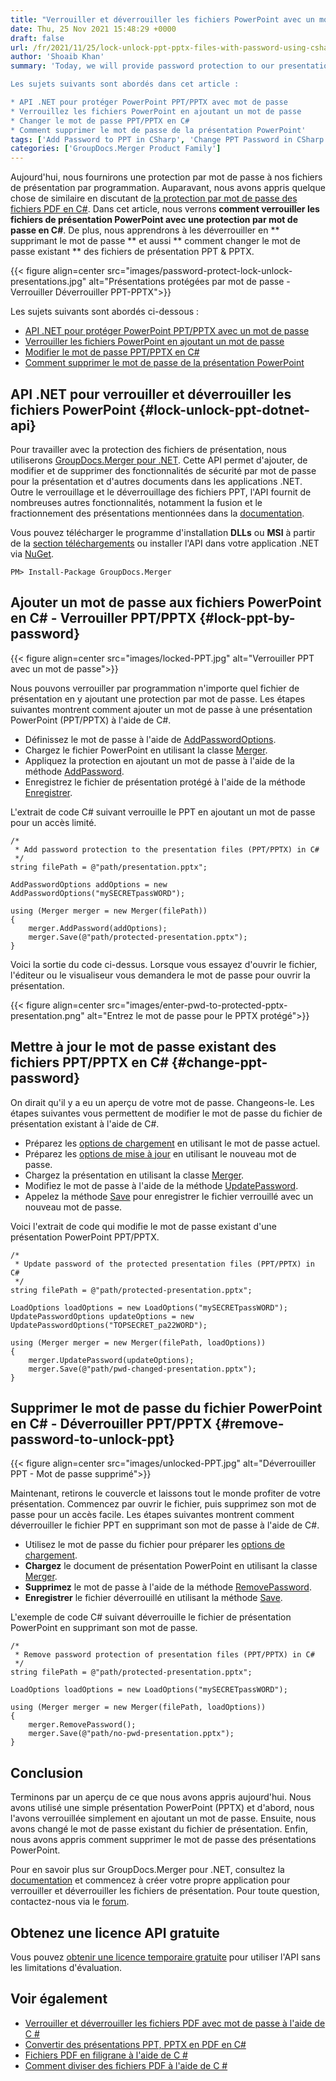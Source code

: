 ```yaml
---
title: "Verrouiller et déverrouiller les fichiers PowerPoint avec un mot de passe à l'aide de C#"
date: Thu, 25 Nov 2021 15:48:29 +0000
draft: false
url: /fr/2021/11/25/lock-unlock-ppt-pptx-files-with-password-using-csharp/
author: 'Shoaib Khan'
summary: 'Today, we will provide password protection to our presentation files programmatically. In this article, we will see **how to lock **PowerPoint presentation files** with password protection in C#**. Further, we will learn to unlock these by **removing the password** and also **how to change the existing password** of PPT & PPTX presentation files.

Les sujets suivants sont abordés dans cet article :

* API .NET pour protéger PowerPoint PPT/PPTX avec mot de passe
* Verrouillez les fichiers PowerPoint en ajoutant un mot de passe
* Changer le mot de passe PPT/PPTX en C#
* Comment supprimer le mot de passe de la présentation PowerPoint'
tags: ['Add Password to PPT in CSharp', 'Change PPT Password in CSharp', 'Lock PPT in CSharp', 'Remove Password in CSharp', 'Unlock Files in CSharp']
categories: ['GroupDocs.Merger Product Family']
---
```


Aujourd'hui, nous fournirons une protection par mot de passe à nos fichiers de présentation par programmation. Auparavant, nous avons appris quelque chose de similaire en discutant de [la protection par mot de passe des fichiers PDF en C#][1]. Dans cet article, nous verrons **comment verrouiller les **fichiers de présentation PowerPoint** avec une protection par mot de passe en C#**. De plus, nous apprendrons à les déverrouiller en ** supprimant le mot de passe ** et aussi ** comment changer le mot de passe existant ** des fichiers de présentation PPT & PPTX.



{{< figure align=center src="images/password-protect-lock-unlock-presentations.jpg" alt="Présentations protégées par mot de passe - Verrouiller Déverrouiller PPT-PPTX">}}


Les sujets suivants sont abordés ci-dessous :

* [API .NET pour protéger PowerPoint PPT/PPTX avec un mot de passe][2]
* [Verrouiller les fichiers PowerPoint en ajoutant un mot de passe][3]
* [Modifier le mot de passe PPT/PPTX en C#][4]
* [Comment supprimer le mot de passe de la présentation PowerPoint][5]

## API .NET pour verrouiller et déverrouiller les fichiers PowerPoint {#lock-unlock-ppt-dotnet-api}

Pour travailler avec la protection des fichiers de présentation, nous utiliserons [GroupDocs.Merger pour .NET][6]. Cette API permet d'ajouter, de modifier et de supprimer des fonctionnalités de sécurité par mot de passe pour la présentation et d'autres documents dans les applications .NET. Outre le verrouillage et le déverrouillage des fichiers PPT, l'API fournit de nombreuses autres fonctionnalités, notamment la fusion et le fractionnement des présentations mentionnées dans la [documentation][7].

Vous pouvez télécharger le programme d'installation **DLLs** ou **MSI** à partir de la [section téléchargements][8] ou installer l'API dans votre application .NET via [NuGet][9].

```
PM> Install-Package GroupDocs.Merger
```

## Ajouter un mot de passe aux fichiers PowerPoint en C# - Verrouiller PPT/PPTX {#lock-ppt-by-password}



{{< figure align=center src="images/locked-PPT.jpg" alt="Verrouiller PPT avec un mot de passe">}}


Nous pouvons verrouiller par programmation n'importe quel fichier de présentation en y ajoutant une protection par mot de passe. Les étapes suivantes montrent comment ajouter un mot de passe à une présentation PowerPoint (PPT/PPTX) à l'aide de C#.

* Définissez le mot de passe à l'aide de [AddPasswordOptions][10].
* Chargez le fichier PowerPoint en utilisant la classe [Merger][11].
* Appliquez la protection en ajoutant un mot de passe à l'aide de la méthode [AddPassword][12].
* Enregistrez le fichier de présentation protégé à l'aide de la méthode [Enregistrer][13].

L'extrait de code C# suivant verrouille le PPT en ajoutant un mot de passe pour un accès limité.

```
/*
 * Add password protection to the presentation files (PPT/PPTX) in C#
 */
string filePath = @"path/presentation.pptx";

AddPasswordOptions addOptions = new AddPasswordOptions("mySECRETpassWORD");

using (Merger merger = new Merger(filePath))
{
    merger.AddPassword(addOptions);
    merger.Save(@"path/protected-presentation.pptx");
}
```

Voici la sortie du code ci-dessus. Lorsque vous essayez d'ouvrir le fichier, l'éditeur ou le visualiseur vous demandera le mot de passe pour ouvrir la présentation.



{{< figure align=center src="images/enter-pwd-to-protected-pptx-presentation.png" alt="Entrez le mot de passe pour le PPTX protégé">}}


## Mettre à jour le mot de passe existant des fichiers PPT/PPTX en C# {#change-ppt-password}

On dirait qu'il y a eu un aperçu de votre mot de passe. Changeons-le. Les étapes suivantes vous permettent de modifier le mot de passe du fichier de présentation existant à l'aide de C#.

* Préparez les [options de chargement][14] en utilisant le mot de passe actuel.
* Préparez les [options de mise à jour][15] en utilisant le nouveau mot de passe.
* Chargez la présentation en utilisant la classe [Merger][16].
* Modifiez le mot de passe à l'aide de la méthode [UpdatePassword][17].
* Appelez la méthode [Save][18] pour enregistrer le fichier verrouillé avec un nouveau mot de passe.

Voici l'extrait de code qui modifie le mot de passe existant d'une présentation PowerPoint PPT/PPTX.

```
/*
 * Update password of the protected presentation files (PPT/PPTX) in C#
 */
string filePath = @"path/protected-presentation.pptx";

LoadOptions loadOptions = new LoadOptions("mySECRETpassWORD");
UpdatePasswordOptions updateOptions = new UpdatePasswordOptions("TOPSECRET_pa22WORD");

using (Merger merger = new Merger(filePath, loadOptions))
{
    merger.UpdatePassword(updateOptions);
    merger.Save(@"path/pwd-changed-presentation.pptx");
}
```

## Supprimer le mot de passe du fichier PowerPoint en C# - Déverrouiller PPT/PPTX {#remove-password-to-unlock-ppt}



{{< figure align=center src="images/unlocked-PPT.jpg" alt="Déverrouiller PPT - Mot de passe supprimé">}}


Maintenant, retirons le couvercle et laissons tout le monde profiter de votre présentation. Commencez par ouvrir le fichier, puis supprimez son mot de passe pour un accès facile. Les étapes suivantes montrent comment déverrouiller le fichier PPT en supprimant son mot de passe à l'aide de C#.

* Utilisez le mot de passe du fichier pour préparer les [options de chargement][19].
* **Chargez** le document de présentation PowerPoint en utilisant la classe [Merger][20].
* **Supprimez** le mot de passe à l'aide de la méthode [RemovePassword][21].
* **Enregistrer** le fichier déverrouillé en utilisant la méthode [Save][22].

L'exemple de code C# suivant déverrouille le fichier de présentation PowerPoint en supprimant son mot de passe.

```
/*
 * Remove password protection of presentation files (PPT/PPTX) in C#
 */
string filePath = @"path/protected-presentation.pptx";

LoadOptions loadOptions = new LoadOptions("mySECRETpassWORD");

using (Merger merger = new Merger(filePath, loadOptions))
{
    merger.RemovePassword();
    merger.Save(@"path/no-pwd-presentation.pptx");
}
```

## Conclusion

Terminons par un aperçu de ce que nous avons appris aujourd'hui. Nous avons utilisé une simple présentation PowerPoint (PPTX) et d'abord, nous l'avons verrouillée simplement en ajoutant un mot de passe. Ensuite, nous avons changé le mot de passe existant du fichier de présentation. Enfin, nous avons appris comment supprimer le mot de passe des présentations PowerPoint.

Pour en savoir plus sur GroupDocs.Merger pour .NET, consultez la [documentation][23] et commencez à créer votre propre application pour verrouiller et déverrouiller les fichiers de présentation. Pour toute question, contactez-nous via le [forum][24].

## Obtenez une licence API gratuite

Vous pouvez [obtenir une licence temporaire gratuite][25] pour utiliser l'API sans les limitations d'évaluation.

## Voir également

* [Verrouiller et déverrouiller les fichiers PDF avec mot de passe à l'aide de C #][26]
* [Convertir des présentations PPT, PPTX en PDF en C#][27]
* [Fichiers PDF en filigrane à l'aide de C #][28]
* [Comment diviser des fichiers PDF à l'aide de C #][29]



[1]: https://blog.groupdocs.com/2021/11/17/lock-unlock-pdf-files-with-password-using-csharp/
[2]: #lock-unlock-ppt-dotnet-api
[3]: #lock-ppt-by-password
[4]: #change-ppt-password
[5]: #remove-password-to-unlock-ppt
[6]: https://products.groupdocs.com/merger/net/
[7]: https://docs.groupdocs.com/merger/net/
[8]: https://downloads.groupdocs.com/merger
[9]: https://www.nuget.org/packages/groupdocs.merger
[10]: https://apireference.groupdocs.com/merger/net/groupdocs.merger.domain.options/addpasswordoptions
[11]: https://apireference.groupdocs.com/merger/net/groupdocs.merger/merger
[12]: https://apireference.groupdocs.com/merger/net/groupdocs.merger/merger/methods/addpassword
[13]: https://apireference.groupdocs.com/merger/net/groupdocs.merger/merger/methods/save/index
[14]: https://apireference.groupdocs.com/merger/net/groupdocs.merger.domain.options/loadoptions
[15]: https://apireference.groupdocs.com/merger/net/groupdocs.merger.domain.options/updatepasswordoptions
[16]: https://apireference.groupdocs.com/merger/net/groupdocs.merger/merger
[17]: https://apireference.groupdocs.com/merger/net/groupdocs.merger/merger/methods/updatepassword
[18]: https://apireference.groupdocs.com/merger/net/groupdocs.merger/merger/methods/save/index
[19]: https://apireference.groupdocs.com/merger/net/groupdocs.merger.domain.options/loadoptions
[20]: https://apireference.groupdocs.com/merger/net/groupdocs.merger/merger
[21]: https://apireference.groupdocs.com/merger/net/groupdocs.merger/merger/methods/removepassword
[22]: https://apireference.groupdocs.com/merger/net/groupdocs.merger/merger/methods/save/index
[23]: https://docs.groupdocs.com/merger
[24]: https://forum.groupdocs.com/
[25]: https://purchase.groupdocs.com/temporary-license
[26]: https://blog.groupdocs.com/2021/11/17/lock-unlock-pdf-files-with-password-using-csharp/
[27]: https://blog.groupdocs.com/2020/03/05/convert-presentations-pptx-ppt-to-pdf-in-csharp/
[28]: https://blog.groupdocs.com/2021/07/27/watermark-pdf-files-using-csharp/
[29]: https://blog.groupdocs.com/2021/10/11/split-pdf-files-in-csharp/


